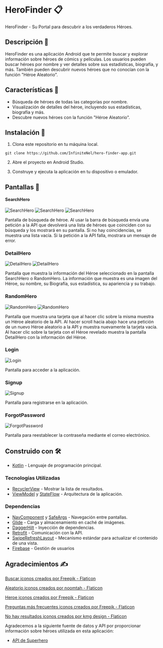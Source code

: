 # HeroFinder 📋

HeroFinder - Su Portal para descubrir a los verdaderos Héroes.

## Descripción 📄

HeroFinder es una aplicación Android que te permite buscar y explorar información sobre héroes de cómics y películas. Los usuarios pueden buscar héroes por nombre y ver detalles sobre sus estadísticas, biografía, y más. También pueden descubrir nuevos héroes que no conocían con la función "Héroe Aleatorio". 

## Características 🚀

* Búsqueda de héroes de todas las categorías por nombre.
* Visualización de detalles del héroe, incluyendo sus estadísticas, biografía y más.
* Descubre nuevos héroes con la función "Héroe Aleatorio".

## Instalación 🔧

1. Clona este repositorio en tu máquina local.
```
git clone https://github.com/InfiniteNel/hero-finder-app.git
```
2. Abre el proyecto en Android Studio.

3. Construye y ejecuta la aplicación en tu dispositivo o emulador.

## Pantallas 📲

#### SearchHero
![SearchHero](https://i.imgur.com/axZsfgq.png)
![SearchHero](https://i.imgur.com/d1wiEcQ.png)
![SearchHero](https://i.imgur.com/topNwfy.png)

Pantalla de búsqueda de héroe. Al usar la barra de búsqueda envía una petición a la API que devolverá una lista de héroes que coinciden con su búsqueda y los mostrará en su pantalla. Si no hay coincidencias, se muestra una lista vacía. Si la petición a la API falla, mostrara un mensaje de error.

### DetailHero
![DetailHero](https://i.imgur.com/qCppDW5.png)
![DetailHero](https://i.imgur.com/5X6qzgX.png)

Pantalla que muestra la información del Héroe seleccionado en la pantalla SearchHero o RandomHero. La información que muestra es una imagen del Héroe, su nombre, su Biografía, sus estadística, su apariencia y su trabajo.

### RandomHero
![RandomHero](https://i.imgur.com/ZkK1mDg.png)
![RandomHero](https://i.imgur.com/ZGot8pM.png)

Pantalla que muestra una tarjeta que al hacer clic sobre la misma muestra un Héroe aleatorio de la API. Al hacer scroll hacia abajo hace una petición de un nuevo Héroe aleatorio a la API y muestra nuevamente la tarjeta vacía. Al hacer clic sobre la tarjeta con el Héroe revelado muestra la pantalla DetailHero con la información del Héroe.

### Login
![Login](https://i.imgur.com/THQ9KOv.png)

Pantalla para acceder a la aplicación.

### Signup
![Signup](https://i.imgur.com/ys3HS1q.png)

Pantalla para registrarse en la aplicación.

### ForgotPassword
![ForgotPassword](https://i.imgur.com/fpd3L4d.png)

Pantalla para reestablecer la contraseña mediante el correo electrónico.

## Construido con 🛠️

* [Kotlin](https://developer.android.com/kotlin/learn?hl=es-419) - Lenguaje de programación principal.

### Tecnologías Utilizadas

* [RecyclerView](https://developer.android.com/guide/topics/ui/layout/recyclerview?hl=es-419) - Mostrar la lista de resultados.
* [ViewModel](https://developer.android.com/topic/libraries/architecture/viewmodel?hl=es-419) y [StateFlow](https://developer.android.com/kotlin/flow/stateflow-and-sharedflow?hl=es-419) - Arquitectura de la aplicación.

### Dependencias

* [NavComponent](https://developer.android.com/guide/navigation/get-started?hl=es-419) y [SafeArgs](https://developer.android.com/guide/navigation/use-graph/safe-args?hl=es-419) - Navegación entre pantallas.
* [Glide](https://github.com/bumptech/glide) - Carga y almacenamiento en caché de imágenes.
* [DaggerHilt](https://developer.android.com/training/dependency-injection/hilt-android?hl=es-419) - Inyección de dependencias.
* [Retrofit](https://square.github.io/retrofit/) - Comunicación con la API.
* [SwipeRefreshLayout](https://developer.android.com/jetpack/androidx/releases/swiperefreshlayout?hl=es-419) - Mecanismo estándar para actualizar el contenido de una vista.
* [Firebase](https://firebase.google.com/?hl=es) - Gestión de usuarios

## Agradecimientos ✍️

<a href="https://www.flaticon.es/iconos-gratis/buscar" title="buscar iconos">Buscar iconos creados por Freepik - Flaticon</a>

<a href="https://www.flaticon.es/iconos-gratis/aleatorio" title="aleatorio iconos">Aleatorio iconos creados por noomtah - Flaticon</a>

<a href="https://www.flaticon.es/iconos-gratis/heroe" title="heroe iconos">Heroe iconos creados por Freepik - Flaticon</a>

<a href="https://www.flaticon.es/iconos-gratis/preguntas-mas-frecuentes" title="preguntas más frecuentes iconos">Preguntas más frecuentes iconos creados por Freepik - Flaticon</a>

<a href="https://www.flaticon.es/iconos-gratis/no-hay-resultados" title="no hay resultados iconos">No hay resultados iconos creados por kmg design - Flaticon</a> 

Agradecemos a la siguiente fuente de datos y API por proporcionar información sobre héroes utilizada en esta aplicación:

* [API de Superhero](https://superheroapi.com/)
